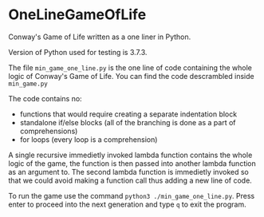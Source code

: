 # OneLineGameOfLife
Conway's Game of Life written as a one liner in Python.

Version of Python used for testing is 3.7.3.

The file `min_game_one_line.py` is the one line of code containing the whole logic of Conway's Game of Life. You can find the code descrambled inside `min_game.py` 

The code contains no:
 - functions that would require creating a separate indentation block
 - standalone if/else blocks (all of the branching is done as a part of comprehensions)
 - for loops (every loop is a comprehension)

A single recursive immedietly invoked lambda function contains the whole logic of the game, the function is then passed into another lambda function as an argument to. The second lambda function is immedietly invoked so that we could avoid making a function call thus adding a new line of code.

To run the game use the command `python3 ./min_game_one_line.py`. Press enter to proceed into the next generation and type `q` to exit the program.
